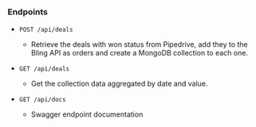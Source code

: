 ### Endpoints

- `POST /api/deals`
    - Retrieve the deals with won status from Pipedrive, add they to the Bling API as orders and create a MongoDB collection to each one.

- `GET /api/deals`
    - Get the collection data aggregated by date and value.

- `GET /api/docs`
    - Swagger endpoint documentation